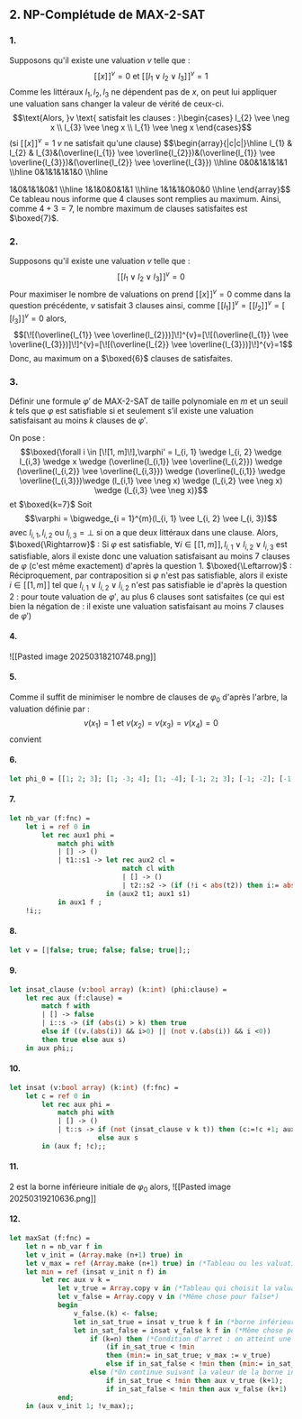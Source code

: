 ## 2. NP-Complétude de MAX-2-SAT
### 1.
Supposons qu'il existe une valuation $v$ telle que : 
$$[\![x]\!]^{v}=0 \text{ et }[\![l_{1} \vee l_{2} \vee l_{3}]\!]^{v} =1$$
Comme les littéraux $l_{1},  l_{2}, l_{3}$ ne dépendent pas de $x$, on peut lui appliquer une valuation sans changer la valeur de vérité de ceux-ci.
$$\text{Alors, }v \text{ satisfait les clauses : }\begin{cases}
l_{2} \vee \neg x \\
l_{3} \vee \neg x \\
l_{1} \vee \neg x
\end{cases}$$
(si $[\![x]\!]^{v}=1$ $v$ ne satisfait qu'une clause)
$$\begin{array}{|c|c|}\hline
l_{1} & l_{2} & l_{3}&(\overline{l_{1}} \vee \overline{l_{2}})&(\overline{l_{1}} \vee \overline{l_{3}})&(\overline{l_{2}} \vee \overline{l_{3}}) \\\hline
0&0&1&1&1&1 \\\hline
0&1&1&1&1&0 \\\hline 

1&0&1&1&0&1 \\\hline
1&1&0&0&1&1 \\\hline
1&1&1&0&0&0  \\\hline
\end{array}$$
Ce tableau nous informe que $4$ clauses sont remplies au maximum.
Ainsi, comme $4+3=7$, le nombre maximum de clauses satisfaites est $\boxed{7}$.

### 2.
Supposons qu'il existe une valuation $v$ telle que : 
$$[\![l_{1} \vee l_{2} \vee l_{3}]\!]^{v} =0$$
Pour maximiser le nombre de valuations on prend $[\![x]\!]^{v} = 0$ comme dans la question précédente, $v$ satisfait $3$ clauses
ainsi, comme $[\![l_{1}]\!]^{v}=[\![l_{2}]\!]^{v}=[\![l_{3}]\!]^{v}=0$ alors, 
$$[\![(\overline{l_{1}} \vee \overline{l_{2}})]\!]^{v}=[\![(\overline{l_{1}} \vee \overline{l_{3}})]\!]^{v}=[\![(\overline{l_{2}} \vee \overline{l_{3}})]\!]^{v}=1$$
Donc, au maximum on a $\boxed{6}$ clauses de satisfaites. 

### 3.
Définir une formule $\varphi'$ de MAX-2-SAT de taille polynomiale en $m$ et un seuil $k$ tels que $\varphi$ est satisfiable si et seulement s’il existe une valuation satisfaisant au moins $k$ clauses de $\varphi'$.

On pose : 
$$\boxed{\forall i \in [\![1, m]\!],\varphi' = l_{i, 1} \wedge l_{i, 2} \wedge l_{i,3} \wedge x \wedge (\overline{l_{i,1}} \vee \overline{l_{i,2}}) \wedge (\overline{l_{i,2}} \vee \overline{l_{i,3}}) 
\wedge (\overline{l_{i,1}}
\wedge \overline{l_{i,3}})\wedge (l_{i,1} \vee \neg x) \wedge (l_{i,2} \vee \neg x)
\wedge (l_{i,3} \vee \neg x)}$$
et $\boxed{k=7}$
Soit 
$$\varphi = \bigwedge_{i = 1}^{m}(l_{i, 1} \vee l_{i, 2} \vee l_{i, 3})$$
avec $l_{i, 1}, l_{i, 2}$ ou $l_{i, 3} = \bot$ si on a que deux littéraux dans une clause.
Alors, 
$\boxed{\Rightarrow}$ : 
Si $\varphi$ est satisfiable, $\forall i \in [\![1, m]\!], l_{i, 1} \vee l_{i, 2} \vee l_{i, 3}$ est satisfiable, alors il existe donc une valuation satisfaisant au moins $7$ clauses de $\varphi$ (c'est même exactement) d'après la question $1$. 
$\boxed{\Leftarrow}$ : 
Réciproquement, par contraposition si $\varphi$ n'est pas satisfiable, alors il existe $i \in [\![1, m]\!]$ tel que $l_{i, 1} \vee l_{i, 2} \vee l_{i, 2}$ n'est pas satisfiable ie d'après la question $2$ : pour toute valuation de $\varphi'$, au plus $6$ clauses sont satisfaites (ce qui est bien la négation de : il existe une valuation satisfaisant au moins $7$ clauses de $\varphi'$)


#### 4.
![[Pasted image 20250318210748.png]]

#### 5.
Comme il suffit de minimiser le nombre de clauses de $\varphi_{0}$ d'après l'arbre, la valuation définie par : 
$$v(x_{1}) = 1  \text{ et } v(x_{2}) = v(x_{3}) = v(x_{4}) = 0$$
convient

#### 6.
```Ocaml
let phi_0 = [[1; 2; 3]; [1; -3; 4]; [1; -4]; [-1; 2; 3]; [-1; -2]; [-1; -3]; [-2; 3]; [2; -3]];;
```

#### 7.
```Ocaml
let nb_var (f:fnc) = 
	let i = ref 0 in
		let rec aux1 phi =
			match phi with
			| [] -> ()
			| t1::s1 -> let rec aux2 cl = 
							match cl with
							| [] -> ()
							| t2::s2 -> (if (!i < abs(t2)) then i:= abs(t2) ; aux2 s2)
						in (aux2 t1; aux1 s1)
			in aux1 f ;
	!i;;
```

#### 8.
```Ocaml
let v = [|false; true; false; false; true|];;
```

#### 9.
```Ocaml
let insat_clause (v:bool array) (k:int) (phi:clause) =
	let rec aux (f:clause) =
		match f with
		| [] -> false
		| i::s -> (if (abs(i) > k) then true
		else if ((v.(abs(i)) && i>0) || (not v.(abs(i)) && i <0))
		then true else aux s)
	in aux phi;;
```

#### 10.
```Ocaml
let insat (v:bool array) (k:int) (f:fnc) =
	let c = ref 0 in
		let rec aux phi =
			match phi with
			| [] -> ()
			| t::s -> if (not (insat_clause v k t)) then (c:=!c +1; aux s)
					  else aux s
		in (aux f; !c);;
```

#### 11.
$2$ est la borne inférieure initiale de $\varphi_{0}$ alors, 
![[Pasted image 20250319210636.png]]


#### 12.
```Ocaml
let maxSat (f:fnc) =
	let n = nb_var f in
	let v_init = (Array.make (n+1) true) in
	let v_max = ref (Array.make (n+1) true) in (*Tableau ou les valuations des littéraux vérifiant MAX-SAT seront renvoyés*)
	let min = ref (insat v_init n f) in
		let rec aux v k =
			let v_true = Array.copy v in (*Tableau qui choisit la valuation true pour le litéral k*)
			let v_false = Array.copy v in (*Même chose pour false*)
			begin
				v_false.(k) <- false;
				let in_sat_true = insat v_true k f in (*borne inférieure de clauses non satisfiable pour l'évaluation du litéral k à true*)
				let in_sat_false = insat v_false k f in (*Même chose pour false*)
					if (k=n) then (*Condition d'arret : on atteint une feuille*)
						(if in_sat_true < !min
						then (min:= in_sat_true; v_max := v_true)
						else if in_sat_false < !min then (min:= in_sat_false; v_max := v_false))
					else (*On continue suivant la valeur de la borne inférieure et du minimum*)
						if in_sat_true < !min then aux v_true (k+1);
						if in_sat_false < !min then aux v_false (k+1)
			end;
	in (aux v_init 1; !v_max);;

```
